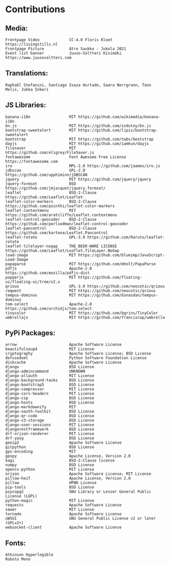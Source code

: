 
Contributions
=============

Media:
------

    Frontpage Video             CC-4.0 Floris Kloet https://livingstills.nl
    Frontpage Picture           Atro Saukko - Jukola 2021
    Event list banner           Juuso-Valtteri Kivimäki https://www.juusovaltteri.com

Translations:
-------------

    Raphaël Stefanini, Santiago Isaza Hurtado, Saara Norrgrann, Toon Melis, Jukka Inkeri


JS Libraries:
-------------

    banana-i18n                 MIT https://github.com/wikimedia/banana-i18n
    bn.js                       MIT https://github.com/indutny/bn.js
    bootstrap-sweetalert        MIT https://github.com/lipis/bootstrap-sweetalert
    bootstrap                   MIT https://github.com/twbs/bootstrap
    dayjs                       MIT https://github.com/iamkun/dayjs
    filesaver                   MIT https://github.com/eligrey/FileSaver.js
    fontawesome                 Font Awesome Free License https://fontawesome.com
    iro                         MPL-2.0 https://github.com/jaames/iro.js
    jdbscan                     GPL-2.0 https://github.com/upphiminn/jDBSCAN
    jquery                      MIT https://github.com/jquery/jquery
    jquery-formset              BSD https://github.com/jmjacquet/jquery.formset/
    leaflet                     BSD-2-Clause https://github.com/Leaflet/Leaflet
    leaflet-color-markers       BSD-2-Clause https://github.com/pointhi/leaflet-color-markers
    leaflet-contextmenu         MIT https://github.com/aratcliffe/Leaflet.contextmenu
    leaflet-control-geocoder    BSD-2-Clause https://github.com/perliedman/leaflet-control-geocoder
    leaflet-pancontrol          BSD-2-Clause https://github.com/kartena/Leaflet.Pancontrol
    leaflet-rotate              GPL-3.0 https://github.com/Raruto/leaflet-rotate
    leaflet-tilelayer-nogap     THE BEER-WARE LICENSE https://github.com/Leaflet/Leaflet.TileLayer.NoGap
    load-image                  MIT https://github.com/blueimp/JavaScript-Load-Image
    papaparse                   MIT https://github.com/mholt/PapaParse
    pdfjs                       Apache-2.0 https://github.com/mozilla/pdfjs-dist
    popperjs                    MIT https://github.com/floating-ui/floating-ui/tree/v2.x
    qrious                      GPL-3.0 https://github.com/neocotic/qrious
    reqwest                     MIT https://github.com/neocotic/qrious
    tempus-dominus              MIT https://github.com/Eonasdan/tempus-dominus
    tom-select                  Apache-2.0 https://github.com/orchidjs/tom-select
    tinycolor                   MIT https://github.com/bgrins/TinyColor
    umbrellajs                  MIT https://github.com/franciscop/umbrella


PyPi Packages:
--------------

    arrow                       Apache Software License
    beautifulsoup4              MIT License
    cryptography                Apache Software License; BSD License
    defusedxml                  Python Software Foundation License
    diskcache                   Apache Software License
    django                      BSD License
    django-admincommand         UNKNOWN
    django-allauth              MIT License
    django-background-tasks     BSD License
    django-bootstrap5           BSD License
    django-compressor           MIT License
    django-cors-headers         MIT License
    django-csp                  BSD License
    django-hosts                BSD License
    django-markdownify          MIT
    django-oauth-toolkit        BSD License
    django-qr-code              BSD License
    django-s3-storage           BSD License
    django-user-sessions        MIT License
    djangorestframework         BSD License
    drf-orjson-renderer         MIT License
    drf-yasg                    BSD License
    geoip2                      Apache Software License
    gitpython                   BSD License
    gps-encoding                MIT
    gpxpy                       Apache License, Version 2.0
    kagi                        BSD-2-Clause license
    numpy                       BSD License
    opencv-python               MIT License
    orjson                      Apache Software License; MIT License
    pillow-heif                 Apache License, Version 2.0
    pillow                      HPND License
    pip-tools                   BSD License
    psycopg2                    GNU Library or Lesser General Public License (LGPL)
    python-magic                MIT License
    requests                    Apache Software License
    sewer                       MIT License
    tornado                     Apache Software License
    uWSGI                       GNU General Public License v2 or later (GPLv2+)
    websocket-client            Apache Software License

Fonts:
------
    Atkinson Hyperlegible
    Roboto Mono
